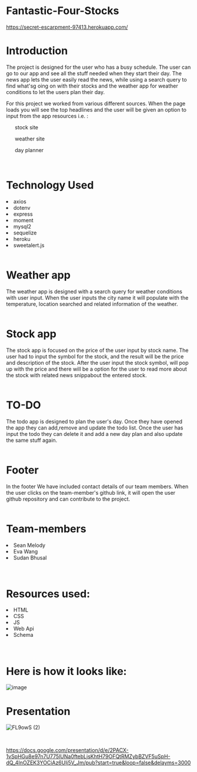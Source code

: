 # Fantastic-Four-Stocks

https://secret-escarpment-97413.herokuapp.com/


<h1> Introduction </h1>

The project is designed for the user who has a busy schedule.  The user can go to our app and see all the stuff needed when they start their day. The news app lets the user easily read the news, while using a search query to find what'sg oing on with their stocks and the weather app for weather conditions to let the users plan their day. 

For this project we worked from various different sources.  When the page loads you will see the top headlines and the user will be given an option to input from the app resources i.e. :
<ul>stock site</ul>
<ul>weather site</ul>
<ul>day planner</ul>
<br>


<h1> Technology Used </h1>
    <li> axios</li>
   <li> dotenv</li>
   <li> express </li>
   <li> moment </li>
    <li> mysql2 </li>
    <li> sequelize</li>
    <li> heroku </li>
    <li> sweetalert.js </li>
    

<br>

<h1> Weather app </h1>   
 The weather app is designed with a search query for weather conditions with user input. When the user inputs the city name it will populate with the temperature, location searched and related information of the weather. 
 <br>
 <br>
 <h1> Stock app </h1>
  The stock app is focused on the price of the user input by stock name. The user had to input the symbol for the stock, and the result will be the price and description of the stock. After the user input the stock symbol, will pop up with the price and there will be a option for the user to read more about the stock with related news snippabout the entered stock.

 <br>
 <br>

 <h1> TO-DO </h1>
The todo app is designed to plan the user's day. Once they have opened the app they can add,remove and update the todo list.  Once the user has input the todo they can delete it and add a new day plan and also update the same stuff again.

<br>
<br>
<h1>Footer</h1>
  In the footer We have included contact details of our team members. When the user clicks on the team-member's github link, it will open the user github repository and can contribute to the project.
<br>
<br>
<h1> Team-members </h1>
 <li>Sean Melody</li>
 <li>Eva Wang </li>
 <li>Sudan Bhusal </li>
 <br>
 <br>
 <h1>Resources used: </h1>
 <li>HTML</li>
 <li>CSS</li>
 <li>JS</li>
 <li>Web Api</li>
 <li>Schema</li>

 <br>
 <br>
 <h1>Here is how it looks like: </h1>

 ![image](https://user-images.githubusercontent.com/71658001/105621615-5370c180-5dbe-11eb-91d4-6497c260b4d1.png)

<h1>Presentation</h1>


![FL9owS (2)](https://user-images.githubusercontent.com/65749636/105822718-3d573280-5f71-11eb-8183-062e75cc5c97.gif)

<br>


https://docs.google.com/presentation/d/e/2PACX-1vSpHGu8e97n7U775lUNa0ftebLjsKhtH79OFQtRMZybBZVF5uSpH-dQ_4InOZEK3YOCiAz6Ulj5V_Jm/pub?start=true&loop=false&delayms=3000




